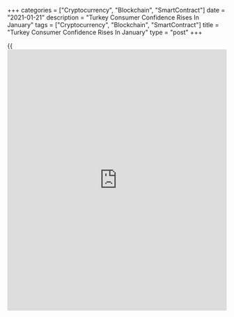 +++
categories = ["Cryptocurrency", "Blockchain", "SmartContract"]
date = "2021-01-21"
description = "Turkey Consumer Confidence Rises In January"
tags = ["Cryptocurrency", "Blockchain", "SmartContract"]
title = "Turkey Consumer Confidence Rises In January"
type = "post"
+++

{{<iframe id="large-banner" src="https://www.bounty.group/#slide=4.0" width="100%" height="600" scrolling="no" style="border: 0px solid rgb(216, 221, 230); border-radius: 3px;">}}

Turkey's consumer confidence increased in January, survey results from
the Turkish Statistical Institute showed on Thursday.

The consumer confidence index rose to 83.3 in January from 80.1 in
December.

The survey was carried out in cooperation with the Turkish Statistical
Institute and the Central Bank of the Republic of Turkey.

The assessment of the present financial situation of household fell to
63.7 in January from 66.1 in December.

The financial situation expectation of households rose to 83.8 in
January from 78.9 in the previous month.

The general economic situation expectation index surged to 88.2 in
January from 82.9 in the prior month.

Assessment on spending money on durable goods index over next 12 months
accelerated to 97.3 from 92.6 in December.

For comments and feedback [contact](https://www.playgroundfx.com/contact/): editorial@rtt[news](https://www.letsplayfx.com/blog/forex-news-website/).com

[Economic News][1]

 **What parts of the world are seeing the best (and worst) economic
performances lately? Click[here][2] to check out our [Econ Scorecard][2]
and find out! See up-to-the-moment [ranking](https://www.playgroundfx.com/blog/crypto-exchange-ranking/)s for the best and worst
performers in [GDP][3], [unemployment rate][4], [inflation][2] and much
more.**

   1. www.rtt[news](https://www.letsplayfx.com/blog/forex-news-website/).com/Content/EconomicNews.aspx
   2. www.rtt[news](https://www.letsplayfx.com/blog/forex-news-website/).com/economic-scorecard/world-rank/CPI/highest-performance.aspx
   3. www.rtt[news](https://www.letsplayfx.com/blog/forex-news-website/).com/economic-scorecard/world-rank/GDP/highest-performance.aspx
   4. www.rtt[news](https://www.letsplayfx.com/blog/forex-news-website/).com/economic-scorecard/world-rank/unemployment-rate/lowest-performance.aspx